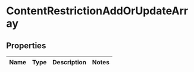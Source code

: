 # ContentRestrictionAddOrUpdateArray

## Properties
Name | Type | Description | Notes
------------ | ------------- | ------------- | -------------
